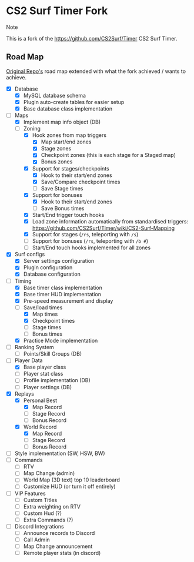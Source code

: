 # CS2 Surf Timer Fork

> [!NOTE]
> This is a fork of the https://github.com/CS2Surf/Timer CS2 Surf Timer.

## Road Map
[Original Repo's](https://github.com/CS2Surf/Timer) road map extended with what the fork achieved / wants to achieve.

- [x] Database
  - [x] MySQL database schema
  - [x] Plugin auto-create tables for easier setup
  - [X] Base database class implementation
- [ ] Maps
  - [X] Implement map info object (DB)
  - [ ] Zoning
    - [X] Hook zones from map triggers
      - [X] Map start/end zones
      - [X] Stage zones
      - [X] Checkpoint zones (this is each stage for a Staged map)
      - [X] Bonus zones
    - [X] Support for stages/checkpoints
      - [X] Hook to their start/end zones
      - [X] Save/Compare checkpoint times
      - [ ] Save Stage times
    - [X] Support for bonuses
      - [X] Hook to their start/end zones
      - [ ] Save Bonus times
    - [X] Start/End trigger touch hooks
    - [X] Load zone information automatically from standardised triggers: https://github.com/CS2Surf/Timer/wiki/CS2-Surf-Mapping 
    - [X] Support for stages (`/rs`, teleporting with `/s`)
    - [ ] Support for bonuses (`/rs`, teleporting with `/b #`)
    - [ ] Start/End touch hooks implemented for all zones
- [X] Surf configs
  - [X] Server settings configuration
  - [X] Plugin configuration
  - [X] Database configuration
- [ ] Timing
  - [X] Base timer class implementation
  - [X] Base timer HUD implementation
  - [X] Pre-speed measurement and display
  - [ ] Save/load times
    - [x] Map times
    - [x] Checkpoint times
    - [ ] Stage times
    - [ ] Bonus times
  - [X] Practice Mode implementation
- [ ] Ranking System
  - [ ] Points/Skill Groups (DB)
- [ ] Player Data
  - [X] Base player class
  - [ ] Player stat class
  - [ ] Profile implementation (DB)
  - [ ] Player settings (DB)
- [x] Replays
   - [x] Personal Best 
      - [x] Map Record
      - [ ] Stage Record
      - [ ] Bonus Record
   - [x] World Record
      - [X] Map Record
      - [ ] Stage Record
      - [ ] Bonus Record
- [ ] Style implementation (SW, HSW, BW)
- [ ] Commands
  - [ ] RTV
  - [ ] Map Change (admin)
  - [ ] World Map (3D text) top 10 leaderboard
  - [ ] Customize HUD (or turn it off entirely)
- [ ] VIP Features
  - [ ] Custom Titles
  - [ ] Extra weighting on RTV
  - [ ] Custom Hud (?)
  - [ ] Extra Commands (?)
- [ ] Discord Integrations
  - [ ] Announce records to Discord
  - [ ] Call Admin
  - [ ] Map Change announcement
  - [ ] Remote player stats (in discord)